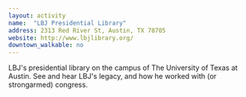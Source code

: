 ```yaml
---
layout: activity
name:  "LBJ Presidential Library"
address: 2313 Red River St, Austin, TX 78705
website: http://www.lbjlibrary.org/
downtown_walkable: no
---
```


LBJ's presidential library on the campus of The University of Texas at Austin. See and hear LBJ's legacy, and how he worked with (or strongarmed) congress.
